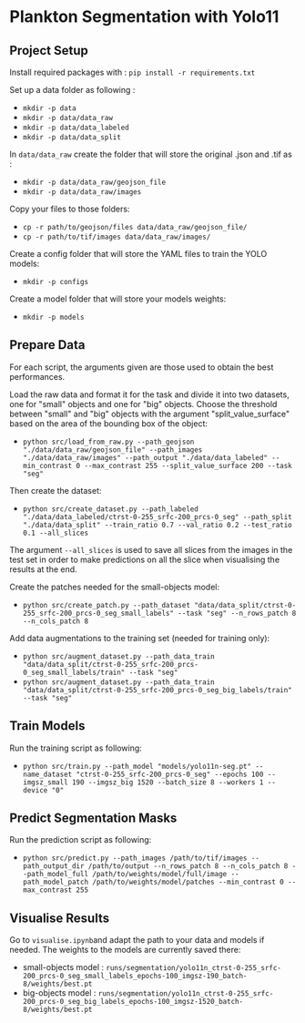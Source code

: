 # Plankton Segmentation with Yolo11

## Project Setup

Install required packages with :
`pip install -r requirements.txt`

Set up a data folder as following : 
- `mkdir -p data`
- `mkdir -p data/data_raw`
- `mkdir -p data/data_labeled`
- `mkdir -p data/data_split`

In `data/data_raw` create the folder that will store the original .json and .tif as :
- `mkdir -p data/data_raw/geojson_file`
- `mkdir -p data/data_raw/images`

Copy your files to those folders:
- `cp -r path/to/geojson/files data/data_raw/geojson_file/`
- `cp -r path/to/tif/images data/data_raw/images/`

Create a config folder that will store the YAML files to train the YOLO models:
- `mkdir -p configs`

Create a model folder that will store your models weights:
- `mkdir -p models`

## Prepare Data

For each script, the arguments given are those used to obtain the best performances.

Load the raw data and format it for the task and divide it into two datasets, one for "small" objects and one for "big" objects. Choose the threshold between "small" and "big" objects with the argument "split_value_surface" based on the area of the bounding box of the object:

- `python src/load_from_raw.py --path_geojson "./data/data_raw/geojson_file" --path_images "./data/data_raw/images" --path_output "./data/data_labeled" --min_contrast 0 --max_contrast 255 --split_value_surface 200 --task "seg"`

Then create the dataset:

- `python src/create_dataset.py --path_labeled "./data/data_labeled/ctrst-0-255_srfc-200_prcs-0_seg" --path_split "./data/data_split" --train_ratio 0.7 --val_ratio 0.2 --test_ratio 0.1 --all_slices`

The argument `--all_slices` is used to save all slices from the images in the test set in order to make predictions on all the slice when visualising the results at the end. 

Create the patches needed for the small-objects model:

- `python src/create_patch.py --path_dataset "data/data_split/ctrst-0-255_srfc-200_prcs-0_seg_small_labels" --task "seg" --n_rows_patch 8 --n_cols_patch 8`

Add data augmentations to the training set (needed for training only):

- `python src/augment_dataset.py --path_data_train "data/data_split/ctrst-0-255_srfc-200_prcs-0_seg_small_labels/train" --task "seg"`
- `python src/augment_dataset.py --path_data_train "data/data_split/ctrst-0-255_srfc-200_prcs-0_seg_big_labels/train" --task "seg"`

## Train Models

Run the training script as following:

- `python src/train.py --path_model "models/yolo11n-seg.pt" --name_dataset "ctrst-0-255_srfc-200_prcs-0_seg" --epochs 100 --imgsz_small 190 --imgsz_big 1520 --batch_size 8 --workers 1 --device "0"`

## Predict Segmentation Masks

Run the prediction script as following:

- `python src/predict.py --path_images /path/to/tif/images --path_output_dir /path/to/output --n_rows_patch 8 --n_cols_patch 8 --path_model_full /path/to/weights/model/full/image --path_model_patch /path/to/weights/model/patches --min_contrast 0 --max_contrast 255`

## Visualise Results

Go to `visualise.ipynb`and adapt the path to your data and models if needed.
The weights to the models are currently saved there:

- small-objects model : `runs/segmentation/yolo11n_ctrst-0-255_srfc-200_prcs-0_seg_small_labels_epochs-100_imgsz-190_batch-8/weights/best.pt`
- big-objects model : `runs/segmentation/yolo11n_ctrst-0-255_srfc-200_prcs-0_seg_big_labels_epochs-100_imgsz-1520_batch-8/weights/best.pt`